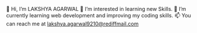 👋 Hi, I’m LAKSHYA AGARWAL
👀 I’m interested in learning new Skills.
🌱 I’m currently learning web development and improving my coding skills.
📫 You can reach me at lakshya.agarwal9210@rediffmail.com
